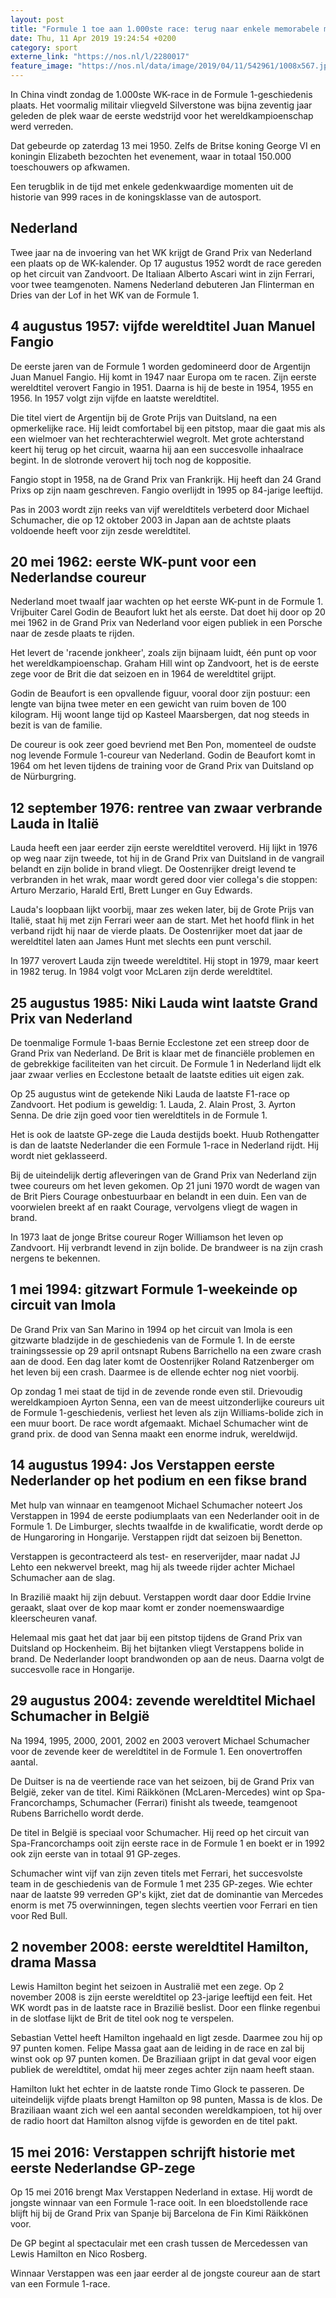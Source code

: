 ```yaml
---
layout: post
title: "Formule 1 toe aan 1.000ste race: terug naar enkele memorabele momenten"
date: Thu, 11 Apr 2019 19:24:54 +0200
category: sport
externe_link: "https://nos.nl/l/2280017"
feature_image: "https://nos.nl/data/image/2019/04/11/542961/1008x567.jpg"
---
```


<p>In China vindt zondag de 1.000ste WK-race in de Formule 1-geschiedenis plaats. Het voormalig militair vliegveld Silverstone was bijna zeventig jaar geleden de plek waar de eerste wedstrijd voor het wereldkampioenschap werd verreden.</p>
<p>Dat gebeurde op zaterdag 13 mei 1950. Zelfs de Britse koning George VI en koningin Elizabeth bezochten het evenement, waar in totaal 150.000 toeschouwers op afkwamen.</p>
<p>Een terugblik in de tijd met enkele gedenkwaardige momenten uit de historie van 999 races in de koningsklasse van de autosport.</p>
<h2>Nederland</h2>
<p>Twee jaar na de invoering van het WK krijgt de Grand Prix van Nederland een plaats op de WK-kalender. Op 17 augustus 1952 wordt de race gereden op het circuit van Zandvoort. De Italiaan Alberto Ascari wint in zijn Ferrari, voor twee teamgenoten. Namens Nederland debuteren Jan Flinterman en Dries van der Lof in het WK van de Formule 1.</p>
<h2>4 augustus 1957: vijfde wereldtitel Juan Manuel Fangio</h2>
<p>De eerste jaren van de Formule 1 worden gedomineerd door de Argentijn Juan Manuel Fangio. Hij komt in 1947 naar Europa om te racen. Zijn eerste wereldtitel verovert Fangio in 1951. Daarna is hij de beste in 1954, 1955 en 1956. In 1957 volgt zijn vijfde en laatste wereldtitel.</p>
<p>Die titel viert de Argentijn bij de Grote Prijs van Duitsland, na een opmerkelijke race. Hij leidt comfortabel bij een pitstop, maar die gaat mis als een wielmoer van het rechterachterwiel wegrolt. Met grote achterstand keert hij terug op het circuit, waarna hij aan een succesvolle inhaalrace begint. In de slotronde verovert hij toch nog de koppositie.</p>
<p>Fangio stopt in 1958, na de Grand Prix van Frankrijk. Hij heeft dan 24 Grand Prixs op zijn naam geschreven. Fangio overlijdt in 1995 op 84-jarige leeftijd.</p>
<p>Pas in 2003 wordt zijn reeks van vijf wereldtitels verbeterd door Michael Schumacher, die op 12 oktober 2003 in Japan aan de achtste plaats voldoende heeft voor zijn zesde wereldtitel.</p>
<h2>20 mei 1962: eerste WK-punt voor een Nederlandse coureur</h2>
<p>Nederland moet twaalf jaar wachten op het eerste WK-punt in de Formule 1. Vrijbuiter Carel Godin de Beaufort lukt het als eerste. Dat doet hij door op 20 mei 1962 in de Grand Prix van Nederland voor eigen publiek in een Porsche naar de zesde plaats te rijden.</p>
<p>Het levert de 'racende jonkheer', zoals zijn bijnaam luidt, één punt op voor het wereldkampioenschap. Graham Hill wint op Zandvoort, het is de eerste zege voor de Brit die dat seizoen en in 1964 de wereldtitel grijpt.</p>
<p>Godin de Beaufort is een opvallende figuur, vooral door zijn postuur: een lengte van bijna twee meter en een gewicht van ruim boven de 100 kilogram. Hij woont lange tijd op Kasteel Maarsbergen, dat nog steeds in bezit is van de familie.</p>
<p>De coureur is ook zeer goed bevriend met Ben Pon, momenteel de oudste nog levende Formule 1-coureur van Nederland. Godin de Beaufort komt in 1964 om het leven tijdens de training voor de Grand Prix van Duitsland op de Nürburgring.</p>
<h2>12 september 1976: rentree van zwaar verbrande Lauda in Italië</h2>
<p>Lauda heeft een jaar eerder zijn eerste wereldtitel veroverd. Hij lijkt in 1976 op weg naar zijn tweede, tot hij in de Grand Prix van Duitsland in de vangrail belandt en zijn bolide in brand vliegt. De Oostenrijker dreigt levend te verbranden in het wrak, maar wordt gered door vier collega's die stoppen: Arturo Merzario, Harald Ertl, Brett Lunger en Guy Edwards.</p>
<p>Lauda's loopbaan lijkt voorbij, maar zes weken later, bij de Grote Prijs van Italië, staat hij met zijn Ferrari weer aan de start. Met het hoofd flink in het verband rijdt hij naar de vierde plaats. De Oostenrijker moet dat jaar de wereldtitel laten aan James Hunt met slechts een punt verschil.</p>
<p>In 1977 verovert Lauda zijn tweede wereldtitel. Hij stopt in 1979, maar keert in 1982 terug. In 1984 volgt voor McLaren zijn derde wereldtitel.</p>
<h2>25 augustus 1985: Niki Lauda wint laatste Grand Prix van Nederland</h2>
<p>De toenmalige Formule 1-baas Bernie Ecclestone zet een streep door de Grand Prix van Nederland. De Brit is klaar met de financiële problemen en de gebrekkige faciliteiten van het circuit. De Formule 1 in Nederland lijdt elk jaar zwaar verlies en Ecclestone betaalt de laatste edities uit eigen zak.</p>
<p>Op 25 augustus wint de getekende Niki Lauda de laatste F1-race op Zandvoort. Het podium is geweldig: 1. Lauda, 2. Alain Prost, 3. Ayrton Senna. De drie zijn goed voor tien wereldtitels in de Formule 1.</p>
<p>Het is ook de laatste GP-zege die Lauda destijds boekt. Huub Rothengatter is dan de laatste Nederlander die een Formule 1-race in Nederland rijdt. Hij wordt niet geklasseerd.</p>
<p>Bij de uiteindelijk dertig afleveringen van de Grand Prix van Nederland zijn twee coureurs om het leven gekomen. Op 21 juni 1970 wordt de wagen van de Brit Piers Courage onbestuurbaar en belandt in een duin. Een van de voorwielen breekt af en raakt Courage, vervolgens vliegt de wagen in brand. </p>
<p>In 1973 laat de jonge Britse coureur Roger Williamson het leven op Zandvoort. Hij verbrandt levend in zijn bolide. De brandweer is na zijn crash nergens te bekennen.</p>
<h2>1 mei 1994: gitzwart Formule 1-weekeinde op circuit van Imola</h2>
<p>De Grand Prix van San Marino in 1994 op het circuit van Imola is een gitzwarte bladzijde in de geschiedenis van de Formule 1. In de eerste trainingssessie op 29 april ontsnapt Rubens Barrichello na een zware crash aan de dood. Een dag later komt de Oostenrijker Roland Ratzenberger om het leven bij een crash. Daarmee is de ellende echter nog niet voorbij.</p>
<p>Op zondag 1 mei staat de tijd in de zevende ronde even stil. Drievoudig wereldkampioen Ayrton Senna, een van de meest uitzonderlijke coureurs uit de Formule 1-geschiedenis, verliest het leven als zijn Williams-bolide zich in een muur boort. De race wordt afgemaakt. Michael Schumacher wint de grand prix. de dood van Senna maakt een enorme indruk, wereldwijd.</p>
<h2>14 augustus 1994: Jos Verstappen eerste Nederlander op het podium en een fikse brand</h2>
<p>Met hulp van winnaar en teamgenoot Michael Schumacher noteert Jos Verstappen in 1994 de eerste podiumplaats van een Nederlander ooit in de Formule 1. De Limburger, slechts twaalfde in de kwalificatie, wordt derde op de Hungaroring in Hongarije. Verstappen rijdt dat seizoen bij Benetton.</p>
<p>Verstappen is gecontracteerd als test- en reserverijder, maar nadat JJ Lehto een nekwervel breekt, mag hij als tweede rijder achter Michael Schumacher aan de slag.</p>
<p>In Brazilië maakt hij zijn debuut. Verstappen wordt daar door Eddie Irvine geraakt, slaat over de kop maar komt er zonder noemenswaardige kleerscheuren vanaf.</p>
<p>Helemaal mis gaat het dat jaar bij een pitstop tijdens de Grand Prix van Duitsland op Hockenheim. Bij het bijtanken vliegt Verstappens bolide in brand. De Nederlander loopt brandwonden op aan de neus. Daarna volgt de succesvolle race in Hongarije.</p>
<h2>29 augustus 2004: zevende wereldtitel Michael Schumacher in België</h2>
<p>Na 1994, 1995, 2000, 2001, 2002 en 2003 verovert Michael Schumacher voor de zevende keer de wereldtitel in de Formule 1. Een onovertroffen aantal.</p>
<p>De Duitser is na de veertiende race van het seizoen, bij de Grand Prix van België, zeker van de titel. Kimi Räikkönen (McLaren-Mercedes) wint op Spa-Francorchamps, Schumacher (Ferrari) finisht als tweede, teamgenoot Rubens Barrichello wordt derde.</p>
<p>De titel in België is speciaal voor Schumacher. Hij reed op het circuit van Spa-Francorchamps ooit zijn eerste race in de Formule 1 en boekt er in 1992 ook zijn eerste van in totaal 91 GP-zeges.</p>
<p>Schumacher wint vijf van zijn zeven titels met Ferrari, het succesvolste team in de geschiedenis van de Formule 1 met 235 GP-zeges. Wie echter naar de laatste 99 verreden GP's kijkt, ziet dat de dominantie van Mercedes enorm is met 75 overwinningen, tegen slechts veertien voor Ferrari en tien voor Red Bull.</p>
<h2>2 november 2008: eerste wereldtitel Hamilton, drama Massa</h2>
<p>Lewis Hamilton begint het seizoen in Australië met een zege. Op 2 november 2008 is zijn eerste wereldtitel op 23-jarige leeftijd een feit. Het WK wordt pas in de laatste race in Brazilië beslist. Door een flinke regenbui in de slotfase lijkt de Brit de titel ook nog te verspelen.</p>
<p>Sebastian Vettel heeft Hamilton ingehaald en ligt zesde. Daarmee zou hij op 97 punten komen. Felipe Massa gaat aan de leiding in de race en zal bij winst ook op 97 punten komen. De Braziliaan grijpt in dat geval voor eigen publiek de wereldtitel, omdat hij meer zeges achter zijn naam heeft staan.</p>
<p>Hamilton lukt het echter in de laatste ronde Timo Glock te passeren. De uiteindelijk vijfde plaats brengt Hamilton op 98 punten, Massa is de klos. De Braziliaan waant zich wel een aantal seconden wereldkampioen, tot hij over de radio hoort dat Hamilton alsnog vijfde is geworden en de titel pakt.</p>
<h2>15 mei 2016: Verstappen schrijft historie met eerste Nederlandse GP-zege</h2>
<p>Op 15 mei 2016 brengt Max Verstappen Nederland in extase. Hij wordt de jongste winnaar van een Formule 1-race ooit. In een bloedstollende race blijft hij bij de Grand Prix van Spanje bij Barcelona de Fin Kimi Räikkönen voor.</p>
<p>De GP begint al spectaculair met een crash tussen de Mercedessen van Lewis Hamilton en Nico Rosberg.</p>
<p>Winnaar Verstappen was een jaar eerder al de jongste coureur aan de start van een Formule 1-race.</p>

